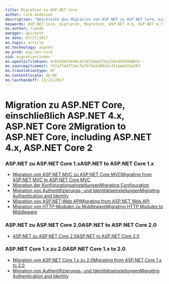 ```yaml
---
title: Migration zu ASP.NET Core
author: rick-anderson
description: "Beschreibt die Migration von ASP.NET zu ASP.NET Core, einschließlich ASP.NET 4.x und ASP.NET Core 2."
keywords: ASP.NET Core, migrieren, Migration, ASP.NET 4.6, ASP.NET 4.7, ASP.NET 4.x
ms.author: riande
manager: wpickett
ms.date: 07/27/2017
ms.topic: article
ms.technology: aspnet
ms.prod: asp.net-core
uid: migration/index
ms.openlocfilehash: 4c653d83569bcd218710ad276e154c6b8f89963c
ms.sourcegitcommit: 747a7fddf7a4c7ef5f3e2a0912c411ee647ee203
ms.translationtype: HT
ms.contentlocale: de-DE
ms.lasthandoff: 11/22/2017
---
```

# <a name="migration-to-aspnet-core-including-aspnet-4x-aspnet-core-2"></a><span data-ttu-id="a5b1e-104">Migration zu ASP.NET Core, einschließlich ASP.NET 4.x, ASP.NET Core 2</span><span class="sxs-lookup"><span data-stu-id="a5b1e-104">Migration to ASP.NET Core, including ASP.NET 4.x, ASP.NET Core 2</span></span>

### <a name="aspnet-to-aspnet-core-1x"></a><span data-ttu-id="a5b1e-105">ASP.NET zu ASP.NET Core 1.x</span><span class="sxs-lookup"><span data-stu-id="a5b1e-105">ASP.NET to ASP.NET Core 1.x</span></span>
*   [<span data-ttu-id="a5b1e-106">Migration von ASP.NET MVC zu ASP.NET Core MVC</span><span class="sxs-lookup"><span data-stu-id="a5b1e-106">Migrating from ASP.NET MVC to ASP.NET Core MVC</span></span>](xref:migration/mvc)
*   [<span data-ttu-id="a5b1e-107">Migration der Konfigurationseinstellungen</span><span class="sxs-lookup"><span data-stu-id="a5b1e-107">Migrating Configuration</span></span>](xref:migration/configuration)
*   [<span data-ttu-id="a5b1e-108">Migration von Authentifizierungs- und Identitätseinstellungen</span><span class="sxs-lookup"><span data-stu-id="a5b1e-108">Migrating Authentication and Identity</span></span>](xref:migration/identity)
*   [<span data-ttu-id="a5b1e-109">Migration von ASP.NET-Web API</span><span class="sxs-lookup"><span data-stu-id="a5b1e-109">Migrating from ASP.NET Web API</span></span>](xref:migration/webapi)
*   [<span data-ttu-id="a5b1e-110">Migration von HTTP-Modulen zu Middleware</span><span class="sxs-lookup"><span data-stu-id="a5b1e-110">Migrating HTTP Modules to Middleware</span></span>](xref:migration/http-modules)

### <a name="aspnet-to-aspnet-core-20"></a><span data-ttu-id="a5b1e-111">ASP.NET zu ASP.NET Core 2.0</span><span class="sxs-lookup"><span data-stu-id="a5b1e-111">ASP.NET to ASP.NET Core 2.0</span></span>
* [<span data-ttu-id="a5b1e-112">ASP.NET zu ASP.NET Core 2.0</span><span class="sxs-lookup"><span data-stu-id="a5b1e-112">ASP.NET to ASP.NET Core 2.0</span></span>](xref:migration/proper-to-2x/index)

### <a name="aspnet-core-1x-to-20"></a><span data-ttu-id="a5b1e-113">ASP.NET Core 1.x zu 2.0</span><span class="sxs-lookup"><span data-stu-id="a5b1e-113">ASP.NET Core 1.x to 2.0</span></span>
*   [<span data-ttu-id="a5b1e-114">Migration von ASP.NET Core 1.x zu 2.0</span><span class="sxs-lookup"><span data-stu-id="a5b1e-114">Migrating from ASP.NET Core 1.x to 2.0</span></span>](xref:migration/1x-to-2x/index)
*   [<span data-ttu-id="a5b1e-115">Migration von Authentifizierungs- und Identitätseinstellungen</span><span class="sxs-lookup"><span data-stu-id="a5b1e-115">Migrating Authentication and Identity</span></span>](xref:migration/1x-to-2x/identity-2x)
